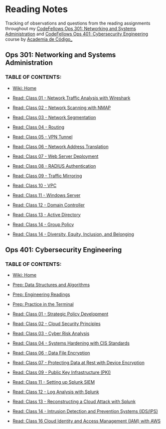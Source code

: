 # Reading Notes

Tracking of observations and questions from the reading assignments throughout my [CodeFellows Ops 301: Networking and Systems Administration](https://www.codefellows.org/courses/ops-301/networking-and-systems-administration/) and [CodeFellows Ops 401: Cybersecurity Engineering](https://www.codefellows.org/courses/ops-401/cybersecurity-engineering/) course by [Academia de Código_](https://www.cybersecurity.academiadecodigo.org/)

## Ops 301: Networking and Systems Administration

### TABLE OF CONTENTS:

- [Wiki: Home](https://github.com/itzvenom/lisbon-ops-301n1-reading-notes/wiki)

- [Read: Class 01 - Network Traffic Analysis with Wireshark](https://github.com/itzvenom/lisbon-ops-301n1-reading-notes/wiki/Read:-Class-01---Network-Traffic-Analysis-with-Wireshark)

- [Read: Class 02 - Network Scanning with NMAP](https://github.com/itzvenom/lisbon-ops-301n1-reading-notes/wiki/Read:-Class-02-Network-scanning-with-NMAP)

- [Read: Class 03 - Network Segmentation](https://github.com/itzvenom/lisbon-ops-301n1-reading-notes/wiki/Read:-Class-03---Network-Segmentation)

- [Read: Class 04 - Routing](https://github.com/itzvenom/lisbon-ops-301n1-reading-notes/wiki/Read:-Class-04-Routing)

- [Read: Class 05 - VPN Tunnel](https://github.com/itzvenom/lisbon-ops-301n1-reading-notes/wiki/Read:-Class-05---VPN-Tunnel)

- [Read: Class 06 - Network Address Translation](https://github.com/itzvenom/lisbon-ops-301n1-reading-notes/wiki/Read:-Class-06---Network-Address-Translation)

- [Read: Class 07 - Web Server Deployment](https://github.com/itzvenom/lisbon-ops-301n1-reading-notes/wiki/Read:-Class-07-Web-Server-Deployment)

- [Read: Class 08 - RADIUS Authentication](https://github.com/itzvenom/lisbon-ops-301n1-reading-notes/wiki/Read:-Class-08-RADIUS-Authentication)

- [Read: Class 09 - Traffic Mirroring](https://github.com/itzvenom/lisbon-ops-301n1-reading-notes/wiki/Read:-Class-09-Traffic-Mirroring)

- [Read: Class 10 - VPC](https://github.com/itzvenom/lisbon-ops-301n1-reading-notes/wiki/Read:-Class-10-VPC)

- [Read: Class 11 - Windows Server](https://github.com/itzvenom/lisbon-ops-301n1-reading-notes/wiki/Read:-Class-11-Windows-Server)

- [Read: Class 12 - Domain Controller](https://github.com/itzvenom/lisbon-ops-301n1-reading-notes/wiki/Read:-Class-12---Domain-Controller)

- [Read: Class 13 - Active Directory](https://github.com/itzvenom/lisbon-ops-301n1-reading-notes/wiki/Read:-Class-13---Active-Directory)

- [Read: Class 14 - Group Policy](https://github.com/itzvenom/lisbon-ops-301n1-reading-notes/wiki/Read:-Class-14---Group-Policy)

- [Read: Class 14 - Diversity, Equity, Inclusion, and Belonging](https://github.com/itzvenom/lisbon-ops-301n1-reading-notes/wiki/Read:-Class-14:-Diversity,-Equity,-Inclusion,-and-Belonging)

## Ops 401: Cybersecurity Engineering

### TABLE OF CONTENTS:

- [Wiki: Home](https://github.com/itzvenom/lisbon-ops-cybersecurity-401n1-reading-notes/wiki)

- [Prep: Data Structures and Algorithms](https://github.com/itzvenom/lisbon-ops-cybersecurity-401n1-reading-notes/wiki/Prep:-Data-Structures-and-Algorithms)

- [Prep: Engineering Readings](https://github.com/itzvenom/lisbon-ops-cybersecurity-401n1-reading-notes/wiki/Prep:-Engineering-Readings)

- [Prep: Practice in the Terminal](https://github.com/itzvenom/lisbon-ops-cybersecurity-401n1-reading-notes/wiki/Prep:-Practice-in-the-Terminal)

- [Read: Class 01 - Strategic Policy Development](https://github.com/itzvenom/lisbon-ops-cybersecurity-401n1-reading-notes/wiki/Read:-Class-01---Strategic-Policy-Development)

- [Read: Class 02 - Cloud Security Principles](https://github.com/itzvenom/lisbon-ops-cybersecurity-401n1-reading-notes/wiki/Read:-Class-02---Cloud-Security-Principles-and-Frameworks)

- [Read: Class 03 - Cyber Risk Analysis](https://github.com/itzvenom/lisbon-ops-cybersecurity-401n1-reading-notes/wiki/Read:-Class-03---Cyber-Risk-Analysis)

- [Read: Class 04 - Systems Hardening with CIS Standards](https://github.com/itzvenom/lisbon-ops-cybersecurity-401n1-reading-notes/wiki/Read:-Class-04---Systems-Hardening-with-CIS-Standards)

- [Read: Class 06 - Data File Encryption](https://github.com/itzvenom/lisbon-ops-cybersecurity-401n1-reading-notes/wiki/Read:-Class-06---Data-File-Encryption)

- [Read: Class 07 - Protecting Data at Rest with Device Encryption](https://github.com/itzvenom/lisbon-ops-cybersecurity-401n1-reading-notes/wiki/Read:-Class-07---Protecting-Data-at-Rest-with-Device-Encryption)

- [Read: Class 09 - Public Key Infrastructure (PKI)](https://github.com/itzvenom/lisbon-ops-cybersecurity-401n1-reading-notes/wiki/Read:-Class-09---Public-Key-Infrastructure-(PKI))

- [Read: Class 11 - Setting up Splunk SIEM](https://github.com/itzvenom/lisbon-ops-cybersecurity-401n1-reading-notes/wiki/Read:-Class-11-Setting-up-Splunk-SIEM)

- [Read: Class 12 - Log Analysis with Splunk](https://github.com/itzvenom/lisbon-ops-cybersecurity-401n1-reading-notes/wiki/Read:-Class-12-Log-Analysis-with-Splunk)

- [Read: Class 13 - Reconstructing a Cloud Attack with Splunk](https://github.com/itzvenom/lisbon-ops-cybersecurity-401n1-reading-notes/wiki/Read:-Class-13-Reconstructing-a-Cloud-Attack-with-Splunk)

- [Read: Class 14 - Intrusion Detection and Prevention Systems (IDS/IPS)](https://github.com/itzvenom/lisbon-ops-cybersecurity-401n1-reading-notes/wiki/Read:-Class-14---Intrusion-Detection-and-Prevention-Systems-(IDS-IPS))

- [Read: Class 16 Cloud Identity and Access Management (IAM) with AWS](https://github.com/itzvenom/lisbon-ops-cybersecurity-401n1-reading-notes/wiki/Read:-Class-16---Cloud-Identity-and-Access-Management-(IAM)-with-AWS)
